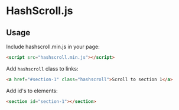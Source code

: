 # HashScroll.js

## Usage

Include hashscroll.min.js in your page:

```html
<script src="hashscroll.min.js"></script>
```

Add `hashscroll` class to links:

```html
<a href="#section-1" class="hashscroll">Scroll to section 1</a>
```

Add id's to elements:

```html
<section id="section-1"></section>
```
